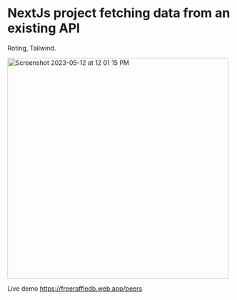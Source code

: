 # NextJs project fetching data from an existing API

Roting, Tailwind.

<img width="495" alt="Screenshot 2023-05-12 at 12 01 15 PM" src="https://github.com/camilasandovals/my-first-next/assets/83136741/5efe05f7-9ca2-431a-8630-ed2b2acc28e8">

Live demo 
https://freeraffledb.web.app/beers
